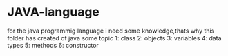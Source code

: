 # JAVA-language


for the java programmig language i need some knowledge,thats why this folder has created of java some topic
1: class
2: objects 
3: variables
4: data types 
5: methods 
6: constructor 
